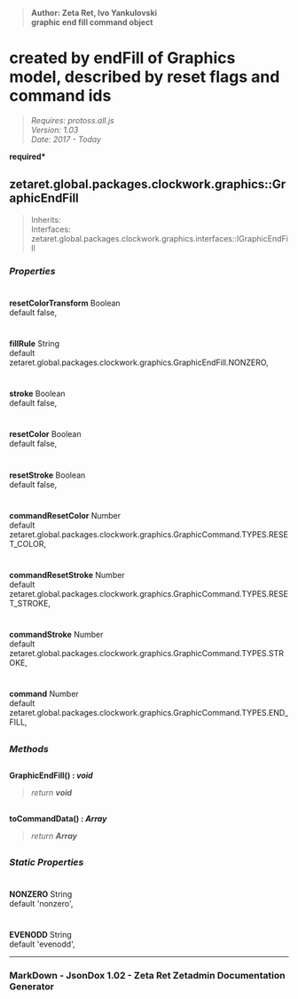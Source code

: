 > __Author: Zeta Ret, Ivo Yankulovski__  
> __graphic end fill command object__  
# created by endFill of Graphics model, described by reset flags and command ids  
> *Requires: protoss.all.js*  
> *Version: 1.03*  
> *Date: 2017 - Today*  

__required*__

## zetaret.global.packages.clockwork.graphics::GraphicEndFill  
> Inherits:   
> Interfaces: zetaret.global.packages.clockwork.graphics.interfaces::IGraphicEndFill  

### *Properties*  

#
__resetColorTransform__ Boolean  
default false,   

#
__fillRule__ String  
default zetaret.global.packages.clockwork.graphics.GraphicEndFill.NONZERO,   

#
__stroke__ Boolean  
default false,   

#
__resetColor__ Boolean  
default false,   

#
__resetStroke__ Boolean  
default false,   

#
__commandResetColor__ Number  
default zetaret.global.packages.clockwork.graphics.GraphicCommand.TYPES.RESET_COLOR,   

#
__commandResetStroke__ Number  
default zetaret.global.packages.clockwork.graphics.GraphicCommand.TYPES.RESET_STROKE,   

#
__commandStroke__ Number  
default zetaret.global.packages.clockwork.graphics.GraphicCommand.TYPES.STROKE,   

#
__command__ Number  
default zetaret.global.packages.clockwork.graphics.GraphicCommand.TYPES.END_FILL,   


##
### *Methods*  

##
__GraphicEndFill() : *void*__  
  
> *return __void__*  

##
__toCommandData() : *Array*__  
  
> *return __Array__*  

##
### *Static Properties*  

#
__NONZERO__ String  
default 'nonzero',   

#
__EVENODD__ String  
default 'evenodd',   

---
### MarkDown - JsonDox 1.02 - Zeta Ret Zetadmin Documentation Generator
